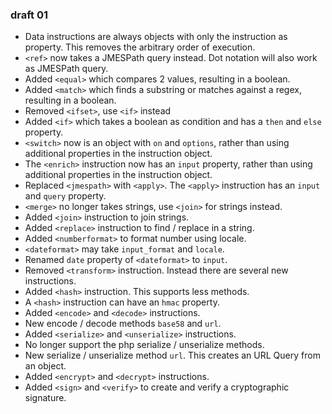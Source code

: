 ### draft 01

* Data instructions are always objects with only the instruction as property. This removes the arbitrary order of execution.
* `<ref>` now takes a JMESPath query instead. Dot notation will also work as JMESPath query.
* Added `<equal>` which compares 2 values, resulting in a boolean.
* Added `<match>` which finds a substring or matches against a regex, resulting in a boolean.
* Removed `<ifset>`, use `<if>` instead
* Added `<if>` which takes a boolean as condition and has a `then` and `else` property.
* `<switch>` now is an object with `on` and `options`, rather than using additional properties in the instruction object.
* The `<enrich>` instruction now has an `input` property, rather than using additional properties in the instruction object.
* Replaced `<jmespath>` with `<apply>`. The `<apply>` instruction has an `input` and `query` property.
* `<merge>` no longer takes strings, use `<join>` for strings instead.
* Added `<join>` instruction to join strings.
* Added `<replace>` instruction to find / replace in a string.
* Added `<numberformat>` to format number using locale.
* `<dateformat>` may take `input_format` and `locale`.
* Renamed `date` property of `<dateformat>` to `input`.
* Removed `<transform>` instruction. Instead there are several new instructions.
* Added `<hash>` instruction. This supports less methods.
* A `<hash>` instruction can have an `hmac` property.
* Added `<encode>` and `<decode>` instructions.
* New encode / decode methods `base58` and `url`.
* Added `<serialize>` and `<unserialize>` instructions.
* No longer support the php serialize / unserialize methods.
* New serialize / unserialize method `url`. This creates an URL Query from an object.
* Added `<encrypt>` and `<decrypt>` instructions.
* Added `<sign>` and `<verify>` to create and verify a cryptographic signature.

